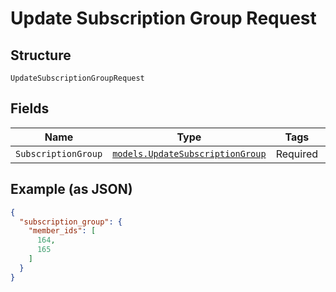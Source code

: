 
# Update Subscription Group Request

## Structure

`UpdateSubscriptionGroupRequest`

## Fields

| Name | Type | Tags | Description |
|  --- | --- | --- | --- |
| `SubscriptionGroup` | [`models.UpdateSubscriptionGroup`](update-subscription-group.md) | Required | - |

## Example (as JSON)

```json
{
  "subscription_group": {
    "member_ids": [
      164,
      165
    ]
  }
}
```

